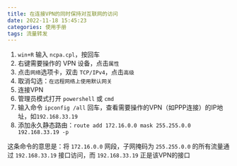 ```yaml
---
title: 在连接VPN的同时保持对互联网的访问
date: 2022-11-18 15:45:23
categories: 使用手册
tags: 流量转发
---
```


1. `win+R` 输入 `ncpa.cpl`，按回车
2. 右键需要操作的 VPN 设备，点击`属性`
3. 点击`网络`选项卡，双击 `TCP/IPv4`，点击`高级`
4. 取消勾选：`在远程网络上使用默认网关`
5. 连接VPN
6. 管理员模式打开 `powershell` 或 `cmd`
7. 输入命令 `ipconfig /all` 回车，查看需要操作的VPN（如PPP连接）的IP地址，如`192.168.33.19`
8. 添加永久静态路由：`route add 172.16.0.0 mask 255.255.0.0  192.168.33.19 -p` 

这条命令的意思是：将 `172.16.0.0` 网段，子网掩码为 `255.255.0.0` 的所有流量通过 `192.168.33.19` 接口访问，而 `192.168.33.19` 正是该VPN的接口
